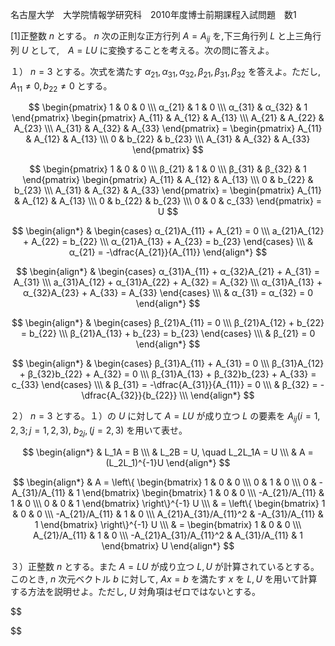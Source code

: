 名古屋大学　大学院情報学研究科　2010年度博士前期課程入試問題　数1

\[1]正整数 $n$ とする。 $n$ 次の正則な正方行列 $A = A_{ij}$ を,下三角行列 $L$ と上三角行列 $U$ として,　$A = LU$ に変換することを考える。次の問に答えよ。

１） $n = 3$ とする。次式を満たす $α_{21}, α_{31}, α_{32}, β_{21}, β_{31}, β_{32}$ を答えよ。ただし, $A_{11} \ne 0, b_{22} \ne 0$ とする。

$$
    \begin{pmatrix} 
        1 & 0 & 0 \\\
        α_{21} & 1 & 0 \\\
        α_{31} & α_{32} & 1 
    \end{pmatrix}
     \begin{pmatrix} 
        A_{11} & A_{12} & A_{13} \\\
        A_{21} & A_{22} & A_{23} \\\
        A_{31} & A_{32} & A_{33}
    \end{pmatrix} = 
    \begin{pmatrix} 
        A_{11} & A_{12} & A_{13} \\\
        0 & b_{22} & b_{23} \\\
        A_{31} & A_{32} & A_{33}
    \end{pmatrix}
$$

$$
    \begin{pmatrix} 
        1 & 0 & 0 \\\
        β_{21} & 1 & 0 \\\
        β_{31} & β_{32} & 1 
    \end{pmatrix}
     \begin{pmatrix} 
        A_{11} & A_{12} & A_{13} \\\
        0 & b_{22} & b_{23} \\\
        A_{31} & A_{32} & A_{33}
    \end{pmatrix} = 
    \begin{pmatrix} 
        A_{11} & A_{12} & A_{13} \\\
        0 & b_{22} & b_{23} \\\
        0 & 0  & c_{33}
    \end{pmatrix} = U
$$

$$
    \begin{align*}
        & \begin{cases} α_{21}A_{11} + A_{21} = 0 \\\ a_{21}A_{12} + A_{22} = b_{22} \\\ α_{21}A_{13} + A_{23} = b_{23}  \end{cases} \\\
        & α_{21} = -\dfrac{A_{21}}{A_{11}}
    \end{align*}
$$

$$
    \begin{align*}
        & \begin{cases} α_{31}A_{11} + α_{32}A_{21} + A_{31} = A_{31} \\\ a_{31}A_{12} + α_{31}A_{22} + A_{32} = A_{32} \\\ α_{31}A_{13} + α_{32}A_{23} + A_{33} = A_{33}  \end{cases} \\\ 
        & α_{31} = α_{32} = 0
    \end{align*}
$$

$$
    \begin{align*}
        & \begin{cases} β_{21}A_{11} = 0 \\\ β_{21}A_{12} + b_{22} = b_{22} \\\ β_{21}A_{13} + b_{23} = b_{23}  \end{cases} \\\
        & β_{21} = 0
    \end{align*}
$$

$$
    \begin{align*}
        & \begin{cases} β_{31}A_{11} + A_{31} = 0 \\\ β_{31}A_{12} + β_{32}b_{22} + A_{32} = 0 \\\ β_{31}A_{13} + β_{32}b_{23} + A_{33} = c_{33}  \end{cases} \\\
        & β_{31} = -\dfrac{A_{31}}{A_{11}} = 0 \\\
        & β_{32} = -\dfrac{A_{32}}{b_{22}} \\\
    \end{align*}
$$

２） $n = 3$ とする。１）の $U$ に対して $A = LU$ が成り立つ $L$ の要素を $A_{ij} (i = 1, 2, 3; j = 1, 2, 3)$, $b_{2j}, (j = 2, 3)$ を用いて表せ。

$$
    \begin{align*}
        & L_1A = B \\\
        & L_2B = U, \quad L_2L_1A = U \\\
        & A = (L_2L_1)^{-1}U
    \end{align*}
$$

$$
    \begin{align*}
       & A = \left\{ \begin{bmatrix} 1 & 0 & 0 \\\ 0 & 1 & 0 \\\ 0 & -A_{31}/A_{11} & 1  \end{bmatrix} \begin{bmatrix} 1 & 0 & 0 \\\ -A_{21}/A_{11} & 1 & 0 \\\ 0 & 0 & 1  \end{bmatrix} \right\}^{-1} U \\\
       & = \left\{ \begin{bmatrix} 1 & 0 & 0 \\\ -A_{21}/A_{11} & 1 & 0 \\\ A_{21}A_{31}/A_{11}^2 & -A_{31}/A_{11} & 1  \end{bmatrix} \right\}^{-1} U \\\
       & = \begin{bmatrix} 1 & 0 & 0 \\\ A_{21}/A_{11} & 1 & 0 \\\ -A_{21}A_{31}/A_{11}^2 & A_{31}/A_{11} & 1  \end{bmatrix} U
    \end{align*}
$$

３）正整数 $n$ とする。また $A = LU$ が成り立つ $L, U$ が計算されているとする。このとき, $n$ 次元ベクトル $b$ に対して, $Ax = b$ を満たす $x$ を $L, U$ を用いて計算する方法を説明せよ。ただし, $U$ 対角項はゼロではないとする。

$$
   
$$